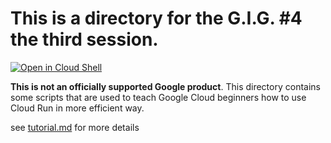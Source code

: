 # This is a directory for the G.I.G. #4 the third session.

[![Open in Cloud Shell](https://gstatic.com/cloudssh/images/open-btn.png)](https://ssh.cloud.google.com/cloudshell/open?cloudshell_git_repo=https://github.com/google-cloud-japan/gig-training-materials&cloudshell_working_dir=gig04-3&cloudshell_tutorial=tutorial.md&shellonly=true)

**This is not an officially supported Google product**. This directory
contains some scripts that are used to teach Google Cloud beginners
how to use Cloud Run in more efficient way.

see [tutorial.md](tutorial.md) for more details
